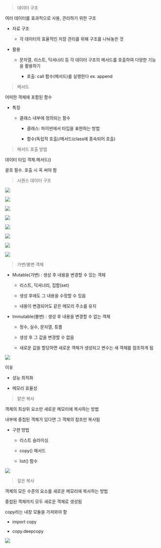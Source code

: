 > 데이터 구조

여러 데이터를 효과적으로 사용, 관리하기 위한 구조

- 자료 구조
  
  - 각 데이터의 효율적인 저장 관리를 위해 구조를 나눠놓은 것

- 활용
  
  - 문자열, 리스트, 딕셔너리 등 각 데이터 구조의 메서드를 호출하여 다양한 기능을 활용하기
    
    - 호출: call 함수(메서드)를 실행한다 ex. append

> 메서드

어떠한 객체에 포함된 함수

- 특징
  
  - 클래스 내부에 정의되는 함수
    
    - 클래스: 파이썬에서 타입을 표현하는 방법
    
    - 함수(독립적 호출)/메서드(class에 종속되어 호출)

> 메서드 호출 방법

데이터 타입 객체.메서드()

괄호 필수. 호출 시 꼭 써야 함

> 시퀀스 데이터 구조

![](C:\Users\SSAFY\AppData\Roaming\marktext\images\2025-01-24-09-17-56-image.png)

![](C:\Users\SSAFY\AppData\Roaming\marktext\images\2025-01-24-09-20-38-image.png)

![](C:\Users\SSAFY\AppData\Roaming\marktext\images\2025-01-24-09-22-58-image.png)

![](C:\Users\SSAFY\AppData\Roaming\marktext\images\2025-01-24-09-31-29-image.png)



![](C:\Users\SSAFY\AppData\Roaming\marktext\images\2025-01-24-09-31-09-image.png)

![](C:\Users\SSAFY\AppData\Roaming\marktext\images\2025-01-24-09-44-01-image.png)



![](C:\Users\SSAFY\AppData\Roaming\marktext\images\2025-01-24-10-09-01-image.png)

![](C:\Users\SSAFY\AppData\Roaming\marktext\images\2025-01-24-10-17-25-image.png)

> 가변/불변 객체

- Mutable(가변) : 생성 후 내용을 변경할 수 있는 객체
  
  - 리스트, 딕셔너리, 집합(set)
  
  - 생성 후에도 그 내용을 수정할 수 있음
  
  - 내용이 변경되어도 같은 메모리 주소를 유지

- Immutable(불변) : 생성 후 내용을 변경할 수 없는 객체
  
  - 정수, 실수, 문자열, 튜플
  
  - 생성 후 그 값을 변경할 수 없음
  
  - 새로운 값을 할당하면 새로운 객체가 생성되고 변수는 새 객체를 참조하게 됨

![](C:\Users\SSAFY\AppData\Roaming\marktext\images\2025-01-24-10-38-30-image.png)

이유

- 성능 최적화

- 메모리 효율성

> 얕은 복사

객체의 최상위 요소만 새로운 메모리에 복사하는 방법

내부에 중첩된 객체가 있다면 그 객체의 참조만 복사됨

- 구현 방법
  
  - 리스트 슬라이싱
  
  - copy() 메서드
  
  - list() 함수

![](C:\Users\SSAFY\AppData\Roaming\marktext\images\2025-01-24-10-45-45-image.png)

> 깊은 복사

객체의 모든 수준의 요소를 새로운 메모리에 복사하는 방법

중첩된 객체까지 모두 새로운 객체로 생성됨

copy라는 내장 모듈을 가져와야 함

- import copy

- copy.deepcopy

![](C:\Users\SSAFY\AppData\Roaming\marktext\images\2025-01-24-10-51-14-image.png)
